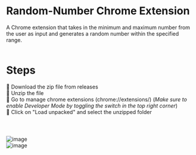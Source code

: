 # Random-Number Chrome Extension

A Chrome extension that takes in the minimum and maximum number from the user as input and generates a random number within the specified range.
<br><br>
# Steps
🔢 Download the zip file from releases
<br>
🔢 Unzip the file
<br>
🔢 Go to manage chrome extensions (chrome://extensions/)   (*Make sure to enable Developer Mode by toggling the switch in the top right corner*)
<br>
🔢 Click on "Load unpacked" and select the unzipped folder
<br><br>
# 
![image](https://github.com/shivxsh/Random-Number-ChromeExtension/assets/83601909/52a16287-beeb-4db3-9dcb-7064620ac2d5)
<br>
![image](https://github.com/shivxsh/Random-Number-ChromeExtension/assets/83601909/30601be6-41ea-442f-8213-72ebf0e5fb03)



